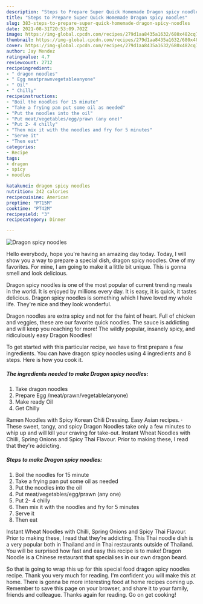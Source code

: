 ```yaml
---
description: "Steps to Prepare Super Quick Homemade Dragon spicy noodles"
title: "Steps to Prepare Super Quick Homemade Dragon spicy noodles"
slug: 383-steps-to-prepare-super-quick-homemade-dragon-spicy-noodles
date: 2021-08-31T20:53:09.702Z
image: https://img-global.cpcdn.com/recipes/279d1aa8435a1632/680x482cq70/dragon-spicy-noodles-recipe-main-photo.jpg
thumbnail: https://img-global.cpcdn.com/recipes/279d1aa8435a1632/680x482cq70/dragon-spicy-noodles-recipe-main-photo.jpg
cover: https://img-global.cpcdn.com/recipes/279d1aa8435a1632/680x482cq70/dragon-spicy-noodles-recipe-main-photo.jpg
author: Jay Mendez
ratingvalue: 4.7
reviewcount: 2712
recipeingredient:
- " dragon noodles"
- " Egg meatprawnvegetableanyone"
- " Oil"
- " Chilly"
recipeinstructions:
- "Boil the noodles for 15 minute"
- "Take a frying pan put some oil as needed"
- "Put the noodles into the oil"
- "Put meat/vegetables/egg/prawn (any one)"
- "Put 2- 4 chilly"
- "Then mix it with the noodles and fry for 5 minutes"
- "Serve it"
- "Then eat"
categories:
- Recipe
tags:
- dragon
- spicy
- noodles

katakunci: dragon spicy noodles 
nutrition: 242 calories
recipecuisine: American
preptime: "PT15M"
cooktime: "PT42M"
recipeyield: "3"
recipecategory: Dinner

---
```



![Dragon spicy noodles](https://img-global.cpcdn.com/recipes/279d1aa8435a1632/680x482cq70/dragon-spicy-noodles-recipe-main-photo.jpg)

Hello everybody, hope you're having an amazing day today. Today, I will show you a way to prepare a special dish, dragon spicy noodles. One of my favorites. For mine, I am going to make it a little bit unique. This is gonna smell and look delicious.

Dragon spicy noodles is one of the most popular of current trending meals in the world. It is enjoyed by millions every day. It is easy, it is quick, it tastes delicious. Dragon spicy noodles is something which I have loved my whole life. They're nice and they look wonderful.

Dragon noodles are extra spicy and not for the faint of heart. Full of chicken and veggies, these are our favorite quick noodles. The sauce is addicting and will keep you reaching for more! The wildly popular, insanely spicy, and ridiculously easy Dragon Noodles!


To get started with this particular recipe, we have to first prepare a few ingredients. You can have dragon spicy noodles using 4 ingredients and 8 steps. Here is how you cook it.

<!--inarticleads1-->

##### The ingredients needed to make Dragon spicy noodles:

1. Take  dragon noodles
1. Prepare  Egg /meat/prawn/vegetable(anyone)
1. Make ready  Oil
1. Get  Chilly


Ramen Noodles with Spicy Korean Chili Dressing. Easy Asian recipes. · These sweet, tangy, and spicy Dragon Noodles take only a few minutes to whip up and will kill your craving for take-out. Instant Wheat Noodles with Chilli, Spring Onions and Spicy Thai Flavour. Prior to making these, I read that they&#39;re addicting. 

<!--inarticleads2-->

##### Steps to make Dragon spicy noodles:

1. Boil the noodles for 15 minute
1. Take a frying pan put some oil as needed
1. Put the noodles into the oil
1. Put meat/vegetables/egg/prawn (any one)
1. Put 2- 4 chilly
1. Then mix it with the noodles and fry for 5 minutes
1. Serve it
1. Then eat


Instant Wheat Noodles with Chilli, Spring Onions and Spicy Thai Flavour. Prior to making these, I read that they&#39;re addicting. This Thai noodle dish is a very popular both in Thailand and in Thai restaurants outside of Thailand. You will be surprised how fast and easy this recipe is to make! Dragon Noodle is a Chinese restaurant that specialises in our own dragon beard. 

So that is going to wrap this up for this special food dragon spicy noodles recipe. Thank you very much for reading. I'm confident you will make this at home. There is gonna be more interesting food at home recipes coming up. Remember to save this page on your browser, and share it to your family, friends and colleague. Thanks again for reading. Go on get cooking!
